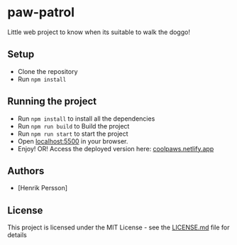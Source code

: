 # paw-patrol

Little web project to know when its suitable to walk the doggo!

## Setup

- Clone the repository
- Run `npm install`

## Running the project

- Run `npm install` to install all the dependencies
- Run `npm run build` to Build the project
- Run `npm run start` to start the project
- Open [localhost:5500](http://localhost:5500/) in your browser.
- Enjoy!
OR!
Access the deployed version here: [coolpaws.netlify.app](https://coolpaws.netlify.app/)

## Authors

- [Henrik Persson]

## License

This project is licensed under the MIT License - see the [LICENSE.md](LICENSE.md) file for details
